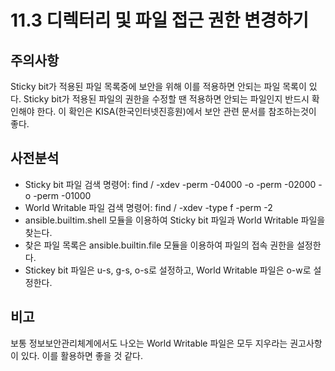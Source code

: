 # 11.3 디렉터리 및 파일 접근 권한 변경하기

## 주의사항
Sticky bit가 적용된 파일 목록중에 보안을 위해 이를 적용하면 안되는 파일 목록이 있다.
Sticky bit가 적용된 파일의 권한을 수정할 땐 적용하면 안되는 파일인지 반드시 확인해야 한다. 
이 확인은 KISA(한국인터넷진흥원)에서 보안 관련 문서를 참조하는것이 좋다.

## 사전분석
- Sticky bit 파일 검색 명령어: find / -xdev -perm -04000 -o -perm -02000 -o -perm -01000
- World Writable 파일 검색 명령어: find / -xdev -type f -perm -2
- ansible.builtim.shell 모듈을 이용하여 Sticky bit 파일과 World Writable 파일을 찾는다.
- 찾은 파일 목록은 ansible.builtin.file 모듈을 이용하여 파일의 접속 권한을 설정한다.
- Stickey bit 파일은 u-s, g-s, o-s로 설정하고, World Writable 파일은 o-w로 설정한다.

## 비고
보통 정보보안관리체계에서도 나오는 World Writable 파일은 모두 지우라는 권고사항이 있다.
이를 활용하면 좋을 것 같다.


